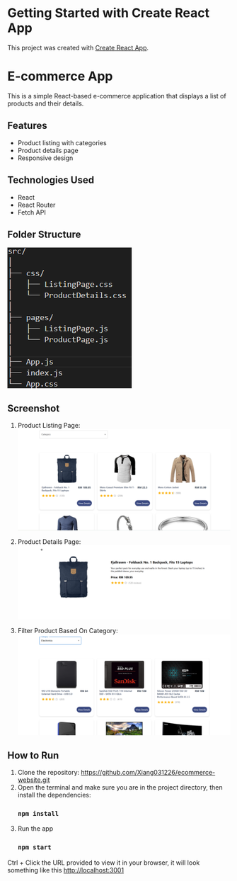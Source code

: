 # Getting Started with Create React App

This project was created with [Create React App](https://github.com/facebook/create-react-app).

# E-commerce App

This is a simple React-based e-commerce application that displays a list of products and their details.

## Features
- Product listing with categories
- Product details page
- Responsive design

## Technologies Used
- React
- React Router
- Fetch API

## Folder Structure
![Product Listing Screenshot](public/assets/folder_structure.png)


## Screenshot
1. Product Listing Page:
![Product Listing Screenshot](public/assets/product_listing.png)

2. Product Details Page:
![Product Details Screenshot](public/assets/product_details.png)

3. Filter Product Based On Category:
![Product Filtered Screenshot](public/assets/product_filtered.png)

## How to Run
1. Clone the repository: https://github.com/Xiang031226/ecommerce-website.git
2. Open the terminal and make sure you are in the project directory, then install the dependencies:
   ### `npm install`
3. Run the app
   ### `npm start`

Ctrl + Click the URL provided to view it in your browser, it will look something like this [http://localhost:3001](http://localhost:3000)